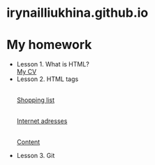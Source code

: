 # irynailliukhina.github.io

<h1> My homework</h1>
<ul>
  
  <li>Lesson 1. What is HTML? <br/>
    <a href="https://irynailliukhina.github.io/homework1/cven.html" target="_blank">My CV</a></li>
    
  <li>Lesson 2. HTML tags
  
  <a href="https://irynailliukhina.github.io/homework2/shopping_list.html" target="_blank"><br/>
    Shopping list<a/><br/>
  
  <a href="https://irynailliukhina.github.io/homework2/internet_adresses.html" target="_blank"><br/>
    Internet adresses<a/><br/>
  
  <a href="https://irynailliukhina.github.io/homework2/content.html" target="_blank"><br/>
    Content<a/><br/></li>
    <li>Lesson 3. Git</li>
